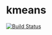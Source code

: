 # kmeans
[![Build Status](https://travis-ci.org/fthomas/kmeans.svg?branch=master)](https://travis-ci.org/fthomas/kmeans)
